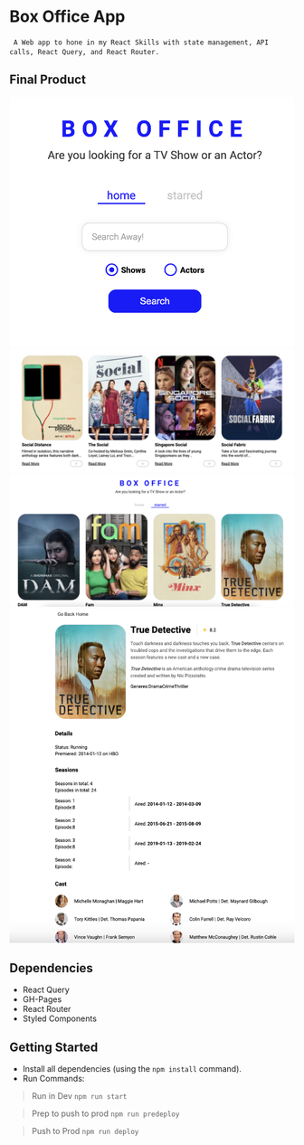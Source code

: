 # Box Office App


`` A Web app to hone in my React Skills with state management, API calls, React Query, and React Router.``

## Final Product

!["Main-Image](https://github.com/gforsythe/box-office-app/blob/main/pics/Main%20Image.png?raw=true)
!["Examples-Of-Rendered-Images"](https://github.com/gforsythe/box-office-app/blob/main/pics/Example%20Of%20Rendered%20Images.png?raw=true)
!["Starred"](https://github.com/gforsythe/box-office-app/blob/main/pics/Starred.png?raw=true)
!["Single-View"](https://github.com/gforsythe/box-office-app/blob/main/pics/Single%20View.png?raw=true)

## Dependencies

- React Query
- GH-Pages
- React Router
- Styled Components 


## Getting Started

- Install all dependencies (using the `npm install` command).
- Run Commands:

> Run in Dev `npm run start`

> Prep to push to prod `npm run predeploy`

> Push to Prod `npm run deploy`
